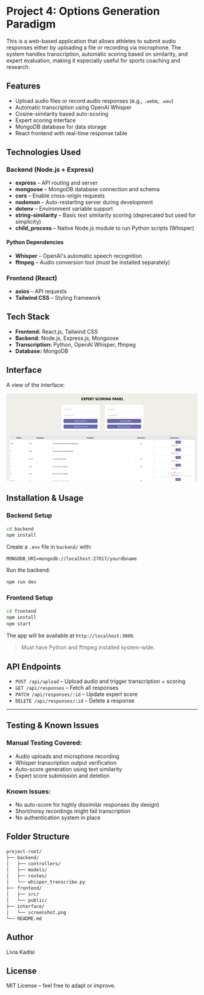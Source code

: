 # Project 4: Options Generation Paradigm

This is a web-based application that allows athletes to submit audio responses either by uploading a file or recording via microphone. The system handles transcription, automatic scoring based on similarity, and expert evaluation, making it especially useful for sports coaching and research.


##  Features

- Upload audio files or record audio responses (e.g., `.webm`, `.wav`)
- Automatic transcription using OpenAI Whisper
- Cosine-similarity based auto-scoring
- Expert scoring interface
- MongoDB database for data storage
- React frontend with real-time response table

## Technologies Used

### Backend (Node.js + Express)
- **express** – API routing and server
- **mongoose** – MongoDB database connection and schema
- **cors** – Enable cross-origin requests
- **nodemon** – Auto-restarting server during development
- **dotenv** – Environment variable support
- **string-similarity** – Basic text similarity scoring (deprecated but used for simplicity)
- **child_process** – Native Node.js module to run Python scripts (Whisper)

#### Python Dependencies
- **Whisper** – OpenAI's automatic speech recognition
- **ffmpeg** – Audio conversion tool (must be installed separately)


### Frontend (React)
- **axios** – API requests
- **Tailwind CSS** – Styling framework


##  Tech Stack

- **Frontend:** React.js, Tailwind CSS
- **Backend:** Node.js, Express.js, Mongoose
- **Transcription:** Python, OpenAI Whisper, ffmpeg
- **Database:** MongoDB

## Interface

A view of the interface: 

![App Screenshot](./interface/screenshot.png)


##  Installation & Usage

### Backend Setup

```bash
cd backend
npm install
```
Create a `.env` file in `backend/` with:
```
MONGODB_URI=mongodb://localhost:27017/yourdbname
```
Run the backend:
```bash
npm run dev
```

### Frontend Setup

```bash
cd frontend
npm install
npm start
```
The app will be available at `http://localhost:3000`.

> Must have Python and ffmpeg installed system-wide.



##  API Endpoints

- `POST /api/upload` – Upload audio and trigger transcription + scoring
- `GET /api/responses` – Fetch all responses
- `PATCH /api/responses/:id` – Update expert score
- `DELETE /api/responses/:id` – Delete a response

---

##  Testing & Known Issues

###  Manual Testing Covered:
- Audio uploads and microphone recording
- Whisper transcription output verification
- Auto-score generation using text similarity
- Expert score submission and deletion

###  Known Issues:
- No auto-score for highly dissimilar responses (by design)
- Short/noisy recordings might fail transcription
- No authentication system in place



##  Folder Structure

```
project-root/
├── backend/
│   ├── controllers/
│   ├── models/
│   ├── routes/
│   └── whisper_transcribe.py
├── frontend/
│   ├── src/
│   └── public/
├── interface/
│   └── screenshot.png
└── README.md
```


## Author

Livia Kadisi 


## License

MIT License – feel free to adapt or improve.

